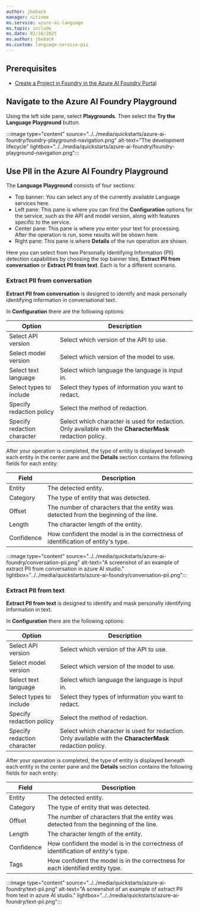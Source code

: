 ```yaml
---
author: jboback
manager: nitinme
ms.service: azure-ai-language
ms.topic: include
ms.date: 02/16/2025
ms.author: jboback
ms.custom: language-service-pii
---
```


## Prerequisites

* [Create a Project in Foundry in the Azure AI Foundry Portal](../../../../../ai-studio/how-to/create-projects.md)

## Navigate to the Azure AI Foundry Playground

Using the left side pane, select **Playgrounds**. Then select the **Try the Language Playground** button.

:::image type="content" source="../../media/quickstarts/azure-ai-foundry/foundry-playground-navigation.png" alt-text="The development lifecycle" lightbox="../../media/quickstarts/azure-ai-foundry/foundry-playground-navigation.png":::

## Use PII in the Azure AI Foundry Playground

The **Language Playground** consists of four sections:

* Top banner: You can select any of the currently available Language services here.
* Left pane: This pane is where you can find the **Configuration** options for the service, such as the API and model version, along with features specific to the service.
* Center pane: This pane is where you enter your text for processing. After the operation is run, some results will be shown here.
* Right pane: This pane is where **Details** of the run operation are shown.

Here you can select from two Personally Identifying Information (PII) detection capabilities by choosing the top banner tiles, **Extract PII from conversation** or **Extract PII from text**. Each is for a different scenario.

### Extract PII from conversation

**Extract PII from conversation** is designed to identify and mask personally identifying information in conversational text.

In **Configuration** there are the following options:

|Option              |Description                              |
|--------------------|-----------------------------------------|
|Select API version  | Select which version of the API to use.    |
|Select model version| Select which version of the model to use.|
|Select text language| Select which language the language is input in.|
|Select types to include| Select they types of information you want to redact.|
|Specify redaction policy| Select the method of redaction.|
|Specify redaction character| Select which character is used for redaction. Only available with the **CharacterMask** redaction policy.|

After your operation is completed, the type of entity is displayed beneath each entity in the center pane and the **Details** section contains the following fields for each entity:

|Field | Description                |
|------|----------------------------|
|Entity|The detected entity.|
|Category| The type of entity that was detected.|
|Offset| The number of characters that the entity was detected from the beginning of the line.|
|Length| The character length of the entity.|
|Confidence| How confident the model is in the correctness of identification of entity's type.|

:::image type="content" source="../../media/quickstarts/azure-ai-foundry/conversation-pii.png" alt-text="A screenshot of an example of extract PII from conversation in azure AI studio." lightbox="../../media/quickstarts/azure-ai-foundry/conversation-pii.png":::

### Extract PII from text

**Extract PII from text** is designed to identify and mask personally identifying information in text.

In **Configuration** there are the following options:

|Option              |Description                              |
|--------------------|-----------------------------------------|
|Select API version  | Select which version of the API to use.    |
|Select model version| Select which version of the model to use.|
|Select text language| Select which language the language is input in.|
|Select types to include| Select they types of information you want to redact.|
|Specify redaction policy| Select the method of redaction.|
|Specify redaction character| Select which character is used for redaction. Only available with the **CharacterMask** redaction policy.|

After your operation is completed, the type of entity is displayed beneath each entity in the center pane and the **Details** section contains the following fields for each entity:

|Field | Description                |
|------|----------------------------|
|Entity|The detected entity.|
|Category| The type of entity that was detected.|
|Offset| The number of characters that the entity was detected from the beginning of the line.|
|Length| The character length of the entity.|
|Confidence| How confident the model is in the correctness of identification of entity's type.|
|Tags| How confident the model is in the correctness for each identified entity type.|

:::image type="content" source="../../media/quickstarts/azure-ai-foundry/text-pii.png" alt-text="A screenshot of an example of extract PII from text in azure AI studio." lightbox="../../media/quickstarts/azure-ai-foundry/text-pii.png":::

